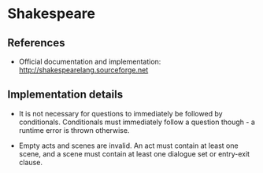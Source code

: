 # Shakespeare

## References

- Official documentation and implementation: http://shakespearelang.sourceforge.net

## Implementation details

- It is not necessary for questions to immediately be followed by conditionals. Conditionals
  must immediately follow a question though - a runtime error is thrown otherwise.

- Empty acts and scenes are invalid. An act must contain at least one scene, and a scene must contain
  at least one dialogue set or entry-exit clause.
